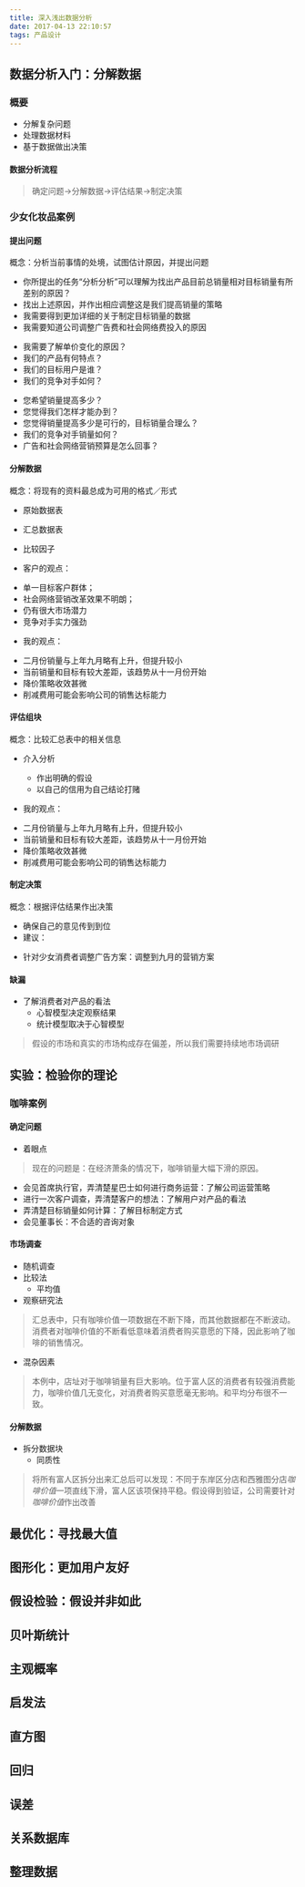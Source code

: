 ```yaml
---
title: 深入浅出数据分析
date: 2017-04-13 22:10:57
tags: 产品设计
---
```



## 数据分析入门：分解数据

### 概要

+ 分解复杂问题
+ 处理数据材料
+ 基于数据做出决策

#### 数据分析流程

> 确定问题->分解数据->评估结果->制定决策

### 少女化妆品案例

#### 提出问题

概念：分析当前事情的处境，试图估计原因，并提出问题

> 
- 你所提出的任务“分析分析”可以理解为找出产品目前总销量相对目标销量有所差别的原因？
- 找出上述原因，并作出相应调整这是我们提高销量的策略
- 我需要得到更加详细的关于制定目标销量的数据
- 我需要知道公司调整广告费和社会网络费投入的原因

> 
- 我需要了解单价变化的原因？
- 我们的产品有何特点？
- 我们的目标用户是谁？
- 我们的竞争对手如何？

>
- 您希望销量提高多少？
- 您觉得我们怎样才能办到？
- 您觉得销量提高多少是可行的，目标销量合理么？
- 我们的竞争对手销量如何？
- 广告和社会网络营销预算是怎么回事？


#### 分解数据

概念：将现有的资料最总成为可用的格式／形式

+ 原始数据表
+ 汇总数据表
+ 比较因子

+ 客户的观点：

>  
- 单一目标客户群体；
- 社会网络营销改革效果不明朗；
- 仍有很大市场潜力
- 竞争对手实力强劲


+ 我的观点：

> 
- 二月份销量与上年九月略有上升，但提升较小
- 当前销量和目标有较大差距，该趋势从十一月份开始
- 降价策略收效甚微
- 削减费用可能会影响公司的销售达标能力

#### 评估组块

概念：比较汇总表中的相关信息

+ 介入分析
	- 作出明确的假设
	- 以自己的信用为自己结论打赌

+ 我的观点：

> 
- 二月份销量与上年九月略有上升，但提升较小
- 当前销量和目标有较大差距，该趋势从十一月份开始
- 降价策略收效甚微
- 削减费用可能会影响公司的销售达标能力
 

#### 制定决策

概念：根据评估结果作出决策

+ 确保自己的意见传到到位
+ 建议：

> 
- 针对少女消费者调整广告方案：调整到九月的营销方案

#### 缺漏

+ 了解消费者对产品的看法
	- 心智模型决定观察结果
	- 统计模型取决于心智模型

> 假设的市场和真实的市场构成存在偏差，所以我们需要持续地市场调研

## 实验：检验你的理论

### 咖啡案例

#### 确定问题

+ 着眼点

> 现在的问题是：在经济萧条的情况下，咖啡销量大幅下滑的原因。

>
- 会见首席执行官，弄清楚星巴士如何进行商务运营：了解公司运营策略
- 进行一次客户调查，弄清楚客户的想法：了解用户对产品的看法
- 弄清楚目标销量如何计算：了解目标制定方式
- 会见董事长：不合适的咨询对象



#### 市场调查

+ 随机调查
+ 比较法
	- 平均值
+ 观察研究法

> 汇总表中，只有咖啡价值一项数据在不断下降，而其他数据都在不断波动。消费者对咖啡价值的不断看低意味着消费者购买意愿的下降，因此影响了咖啡的销售情况。

+ 混杂因素

> 本例中，店址对于咖啡销量有巨大影响。位于富人区的消费者有较强消费能力，咖啡价值几无变化，对消费者购买意愿毫无影响。和平均分布很不一致。

#### 分解数据

+ 拆分数据块
	- 同质性

> 将所有富人区拆分出来汇总后可以发现：不同于东岸区分店和西雅图分店*咖啡价值*一项直线下滑，富人区该项保持平稳。假设得到验证，公司需要针对*咖啡价值*作出改善


## 最优化：寻找最大值

## 图形化：更加用户友好

## 假设检验：假设并非如此

## 贝叶斯统计

## 主观概率

## 启发法

## 直方图

## 回归

## 误差

## 关系数据库

## 整理数据